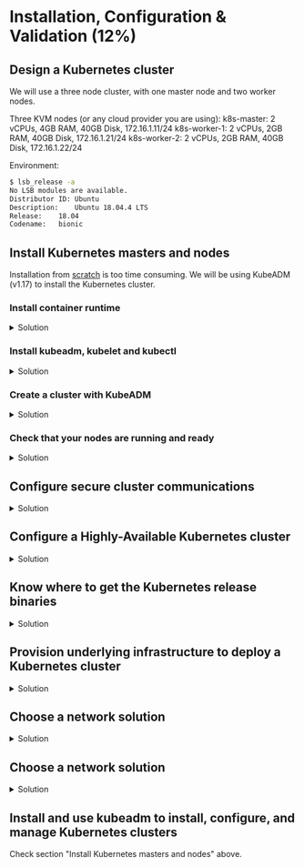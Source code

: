 # Installation, Configuration & Validation (12%)

## Design a Kubernetes cluster
We will use a three node cluster, with one master node and two worker nodes.

Three KVM nodes (or any cloud provider you are using):
k8s-master: 2 vCPUs, 4GB RAM, 40GB Disk, 172.16.1.11/24
k8s-worker-1: 2 vCPUs, 2GB RAM, 40GB Disk, 172.16.1.21/24
k8s-worker-2: 2 vCPUs, 2GB RAM, 40GB Disk, 172.16.1.22/24

Environment:
```bash
$ lsb_release -a
No LSB modules are available.
Distributor ID:	Ubuntu
Description:	Ubuntu 18.04.4 LTS
Release:	18.04
Codename:	bionic
```

## Install Kubernetes masters and nodes

Installation from [scratch](https://github.com/kelseyhightower/kubernetes-the-hard-way/) is too time consuming. We will be using KubeADM (v1.17) to install the Kubernetes cluster.

### Install container runtime

<details><summary>Solution</summary>
<p>

Doc: https://kubernetes.io/docs/setup/production-environment/container-runtimes/

Do this on all three nodes:

```bash
# Install Docker CE
## Set up the repository:
### Install packages to allow apt to use a repository over HTTPS
sudo apt-get update && sudo apt-get install -y \
  apt-transport-https ca-certificates curl software-properties-common gnupg2

### Add Docker’s official GPG key
curl -fsSL https://download.docker.com/linux/ubuntu/gpg | sudo apt-key add -

### Add Docker apt repository.
sudo add-apt-repository \
  "deb [arch=amd64] https://download.docker.com/linux/ubuntu \
  $(lsb_release -cs) \
  stable"

## Install Docker CE.
sudo apt-get update && sudo apt-get install -y \
  containerd.io=1.2.10-3 \
  docker-ce=5:19.03.4~3-0~ubuntu-$(lsb_release -cs) \
  docker-ce-cli=5:19.03.4~3-0~ubuntu-$(lsb_release -cs)

# Setup daemon.
cat << EOF | sudo tee /etc/docker/daemon.json
{
  "exec-opts": ["native.cgroupdriver=systemd"],
  "log-driver": "json-file",
  "log-opts": {
    "max-size": "100m"
  },
  "storage-driver": "overlay2"
}
EOF

sudo mkdir -p /etc/systemd/system/docker.service.d

# Restart docker.
sudo systemctl daemon-reload
sudo systemctl restart docker
```

</p>
</details>

### Install kubeadm, kubelet and kubectl

<details><summary>Solution</summary>
<p>

Doc: https://kubernetes.io/docs/setup/production-environment/tools/kubeadm/install-kubeadm/

Do this on all three nodes:

```bash
sudo apt-get update && sudo apt-get install -y apt-transport-https curl
curl -s https://packages.cloud.google.com/apt/doc/apt-key.gpg | sudo apt-key add -
cat <<EOF | sudo tee /etc/apt/sources.list.d/kubernetes.list
deb https://apt.kubernetes.io/ kubernetes-xenial main
EOF
sudo apt-get update
sudo apt-get install -y kubelet=1.17.4-00 kubeadm=1.17.4-00 kubectl=1.17.4-00
sudo apt-mark hold kubelet kubeadm kubectl
```

</p>
</details>

### Create a cluster with KubeADM

<details><summary>Solution</summary>
<p>

Doc: https://kubernetes.io/docs/setup/production-environment/tools/kubeadm/create-cluster-kubeadm/

On master node:
```bash
sudo kubeadm init --pod-network-cidr=10.244.0.0/16
```

Run the output of the init command on worker nodes:
```bash
sudo kubeadm join 172.16.1.11:6443 --token h8vno9.7eroqaei7v1isdpn \
    --discovery-token-ca-cert-hash sha256:44f1def2a041f116bc024f7e57cdc0cdcc8d8f36f0b942bdd27c7f864f645407
```

On master node again:
```bash
# Configure kubectl access
mkdir -p $HOME/.kube
sudo cp -i /etc/kubernetes/admin.conf $HOME/.kube/config
sudo chown $(id -u):$(id -g) $HOME/.kube/config

# Deploy Flannel as a network plugin
kubectl apply -f https://raw.githubusercontent.com/coreos/flannel/2140ac876ef134e0ed5af15c65e414cf26827915/Documentation/kube-flannel.yml

```

</p>
</details>

### Check that your nodes are running and ready

<details><summary>Solution</summary>
<p>

```bash
kubectl get nodes
NAME           STATUS   ROLES    AGE     VERSION
k8s-master     Ready    master   11m     v1.17.4
k8s-worker-1   Ready    <none>   3m12s   v1.17.4
k8s-worker-2   Ready    <none>   3m10s   v1.17.4
```

</p>
</details>

## Configure secure cluster communications

<details><summary>Solution</summary>
<p>

Doc: https://kubernetes.io/docs/tasks/administer-cluster/securing-a-cluster/

KubeADM already manages TLS certificate creation for the cluster. Check how to do it the hard way through `cfssl`: https://github.com/kelseyhightower/kubernetes-the-hard-way/blob/master/docs/04-certificate-authority.md

</p>
</details>

## Configure a Highly-Available Kubernetes cluster

<details><summary>Solution</summary>
<p>

Doc: https://kubernetes.io/docs/setup/production-environment/tools/kubeadm/high-availability/

</p>
</details>

## Know where to get the Kubernetes release binaries

<details><summary>Solution</summary>
<p>

Doc: https://kubernetes.io/docs/setup/release/notes/

```bash
wget https://dl.k8s.io/v1.18.0/kubernetes.tar.gz
tar xzvf kubernetes.tar.gz
cd kubernetes/
cluster/get-kube-binaries.sh
tar xzvf server/kubernetes-server-linux-amd64.tar.gz
ls kubernetes/server/bin/
# You will find: kube-apiserver, kube-controller-manager, kube-scheduler, kube-proxy, kubelet, kubeadm, kubectl, ...
```

</p>
</details>

## Provision underlying infrastructure to deploy a Kubernetes cluster

<details><summary>Solution</summary>
<p>

You can use any cloud provider (AWS, Azure, GCP, OpenStack, etc.) and multiple tools to provision nodes for your Kubernetes cluster.

Here is an example where we use a local libvirt/KVM baremetal node with terraform (v0.12.20) to provision a three node cluster as described in "Design a Kubernetes cluster" above.

```bash
mkdir terraform
cd terraform
wget https://raw.githubusercontent.com/alijahnas/CKA-practice-exercises/master/cluster-infra.tf
terraform plan
terraform apply
```

</p>
</details>

## Choose a network solution

<details><summary>Solution</summary>
<p>

Docs:
- https://kubernetes.io/docs/concepts/cluster-administration/networking/
- https://kubernetes.io/docs/setup/production-environment/tools/kubeadm/create-cluster-kubeadm/#pod-network

</p>
</details>

## Choose a network solution

<details><summary>Solution</summary>
<p>

Docs:
- https://kubernetes.io/docs/concepts/cluster-administration/networking/
- https://kubernetes.io/docs/concepts/cluster-administration/addons/#networking-and-network-policy
- https://kubernetes.io/docs/setup/production-environment/tools/kubeadm/create-cluster-kubeadm/#pod-network

</p>
</details>

## Install and use kubeadm to install, configure, and manage Kubernetes clusters

Check section "Install Kubernetes masters and nodes" above.
